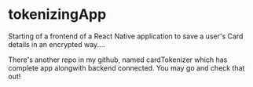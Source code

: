 # tokenizingApp

Starting of a frontend of a React Native application to save a user's Card details in an encrypted way....

There's another repo in my github, named cardTokenizer which has complete app alongwith backend connected.
You may go and check that out!
